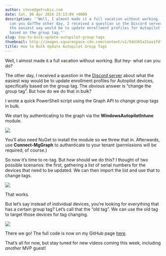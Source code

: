 ```yaml
---
author: steve@getrubix.com
date: Sat, 06 Apr 2024 23:13:09 +0000
description: '"Well, I almost made it a full vacation without working. But hey- what
  can you do?The other day, I received a question in the Discord server about what
  the easiest way would be to update enrollment profiles for Autopilot devices, specifically
  based on the group tag."'
slug: how-to-bulk-update-autopilot-group-tags
thumbnail: http://images.squarespace-cdn.com/content/v1/5dd365a31aa1fd743bc30b8e/1712445167721-ZD3NFD1B5SP0JNRDXILH/PXL_20240406_223019694.jpg
title: How to Bulk Update Autopilot Group Tags
---
```


Well, I almost made it a full vacation without working. But hey- what can you do?

The other day, I received a question in the [Discord server](https://discord.gg/getrubix) about what the easiest way would be to update enrollment profiles for Autopilot devices, specifically based on the group tag. The obvious answer is “change the group tag”. But how do we do that in bulk?

I wrote a quick PowerShell script using the Graph API to change group tags in bulk.

We start by authenticating to the graph via the **WindowsAutopilotIntune** module.

![](https://getrubixsitecms.blob.core.windows.net/public-assets/content/v1/5dd365a31aa1fd743bc30b8e/71d4259b-0a06-4e73-be21-5e72ee4ba385/Screenshot+2024-04-06+190336.png)

You’ll also need NuGet to install the module so we threw that in. Afterwards, use **Connect-MgGraph** to authenticate to your tenant (permissions will be required, of course.)

So now it’s time to re-tag. But how should we do this? I thought of two possible scenarios: the first, gathering a list of serial numbers for the devices that need to be updated. We can then import the list and use that to change tags.

![](https://getrubixsitecms.blob.core.windows.net/public-assets/content/v1/5dd365a31aa1fd743bc30b8e/e059a59b-cf8a-4a53-ac0e-390c85870869/Screenshot+2024-04-06+190814.png)

That works.

But let’s say instead of individual devices, you’re looking for everything that has a certain group tag? Let’s call that the “old tag”. We can use the old tag to target those devices for tag changing.

![](https://getrubixsitecms.blob.core.windows.net/public-assets/content/v1/5dd365a31aa1fd743bc30b8e/64dabd7b-6e5d-4c7e-8cf8-e556d30c16dc/Screenshot+2024-04-06+190949.png)

There we go! The full code is now on my GitHub page [here](https://github.com/stevecapacity/IntunePowershell/blob/main/bulkGroupTagUpdate.ps1).

That’s all for now, but stay tuned for new videos coming this week, including _another_ MVP guest!